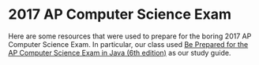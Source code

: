 # 2017 AP Computer Science Exam
Here are some resources that were used to prepare for the boring 2017 AP Computer Science Exam. In particular, our class used [Be Prepared for the AP Computer Science Exam in Java (6th edition)](https://www.amazon.com/Prepared-Computer-Science-Exam-Java/dp/0982477538/ref=pd_lpo_sbs_14_t_0?_encoding=UTF8&psc=1&refRID=T6HQ595C1TP4JH7JZB18) as our study guide.